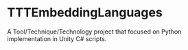 # TTTEmbeddingLanguages
A Tool/Technique/Technology project that focused on Python implementation in Unity C# scripts.
